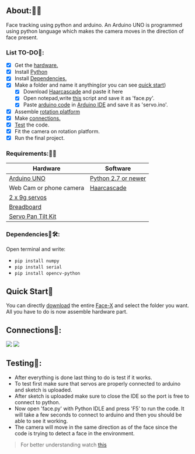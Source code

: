 
## About:🤔💭
Face tracking using python and arduino. An Arduino UNO is programmed using python language which makes the camera moves in the direction of face present.

### List TO-DO📄:

- [x] Get the [hardware.](https://github.com/smriti1313/Face-X/blob/master/Tracking%20using%20python%20and%20arduino/README.md#requirements)
- [x] Install [Python](https://www.howtogeek.com/197947/how-to-install-python-on-windows/)
- [x] Install [Dependencies.](https://github.com/smriti1313/Face-X/blob/master/Tracking%20using%20python%20and%20arduino/README.md#dependencies)
- [x] Make a folder and name it anything(or you can see [quick start](https://github.com/smriti1313/Face-X/blob/master/Tracking%20using%20python%20and%20arduino/README.md#quick-start))
    - [x] Download [Haarcascade](https://github.com/opencv/opencv/blob/master/data/haarcascades/haarcascade_frontalface_default.xml) and paste it here
    - [x] Open notepad,write [this](https://github.com/smriti1313/Face-X/blob/master/Tracking%20using%20python%20and%20arduino/face.py) script and save it as 'face.py'.
    - [x] Paste [arduino code](https://github.com/smriti1313/Face-X/blob/master/Tracking%20using%20python%20and%20arduino/servo.ino) in [Arduino IDE](https://www.arduino.cc/en/guide/windows) and save it as 'servo.ino'.
- [x] Assemble [rotation platform](https://www.learnrobotics.org/blog/how-to-assemble-pan-tilt-for-arduino-servos/)
- [x] Make [connections.](https://github.com/smriti1313/Face-X/blob/master/Tracking%20using%20python%20and%20arduino/README.md#connections)
- [x] [Test](https://github.com/smriti1313/Face-X/blob/master/Tracking%20using%20python%20and%20arduino/README.md#testing) the code.
- [x] Fit the camera on rotation platform.
- [x] Run the final project.

### Requirements:🧱🧱

|Hardware|Software|
|----|-----|
|[Arduino UNO](https://www.banggood.in/Wholesale-Geekcreit-UNO-R3-ATmega16U2-AVR-USB-Development-Main-Board-Geekcreit-for-Arduino-products-that-work-with-official-Arduino-boards-p-68537.html?akmClientCountry=IN&p=1L111111347088201706&cur_warehouse=CN)|[Python 2.7 or newer](https://www.howtogeek.com/197947/how-to-install-python-on-windows/)|
|Web Cam or phone camera|[Haarcascade](https://github.com/opencv/opencv/blob/master/data/haarcascades/haarcascade_frontalface_default.xml)|
|[2 x 9g servos](https://www.banggood.in/6PCS-SG92R-Micro-Digital-Servo-9g-2_5kg-For-RC-Airplane-p-1164389.html?p=1L111111347088201706&custlinkid=796242&cur_warehouse=CN)||
|[Breadboard](https://www.banggood.in/Geekcreit-MB-102-MB102-Solderless-Breadboard-+-Power-Supply-+-Jumper-Cable-Kits-p-933600.html?cur_warehouse=CN&rmmds=search)||
|[Servo Pan Tilt Kit](https://www.banggood.in/Two-DOF-Robot-PTZ-FPV-Dedicated-Nylon-PTZ-Kit-With-Two-9G-Precision-160-Degree-Servo-p-1063479.html?p=1L111111347088201706&cur_warehouse=CN)||


### Dependencies🔧🛠:
Open terminal and write:
* `pip install numpy`
* `pip install serial`
* `pip install opencv-python`


## Quick Start📘
You can directly [download](https://www.wikihow.com/Download-a-GitHub-Folder) the entire [Face-X](https://github.com/akshitagupta15june/Face-X) and select the folder you want. All you have to do is now assemble hardware part.


## Connections🔗:

![ ](https://github.com/smriti1313/Face-X/blob/master/Tracking%20using%20python%20and%20arduino/connection%201.png)
![ ](https://github.com/smriti1313/Face-X/blob/master/Tracking%20using%20python%20and%20arduino/connection%202.png)

## Testing🧰:

- After everything is done last thing to do is test if it works.   
- To test first make sure that servos are properly connected to arduino and sketch is uploaded.
- After sketch is uploaded make sure to close the IDE so the port is free to connect to python.
- Now open 'face.py' with Python IDLE and press 'F5' to run the code. It will take a few seconds to connect to arduino and then you should be able to see it working.
- The camera will move in the same direction as of the face since the code is trying to detect a face in the environment.
>For better understanding watch [this](https://www.youtube.com/watch?v=O3_C-R7Jrvo)
